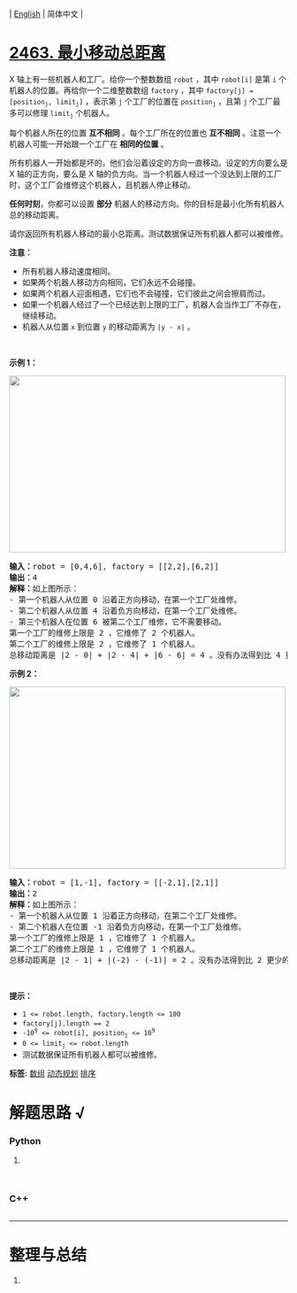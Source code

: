 | [English](README_EN.md) | 简体中文 |

# [2463. 最小移动总距离](https://leetcode.cn/problems/minimum-total-distance-traveled)
<p>X 轴上有一些机器人和工厂。给你一个整数数组&nbsp;<code>robot</code>&nbsp;，其中&nbsp;<code>robot[i]</code>&nbsp;是第&nbsp;<code>i</code>&nbsp;个机器人的位置。再给你一个二维整数数组&nbsp;<code>factory</code>&nbsp;，其中&nbsp;<code>factory[j] = [position<sub>j</sub>, limit<sub>j</sub>]</code>&nbsp;，表示第 <code>j</code>&nbsp;个工厂的位置在&nbsp;<code>position<sub>j</sub></code>&nbsp;，且第 <code>j</code>&nbsp;个工厂最多可以修理&nbsp;<code>limit<sub>j</sub></code>&nbsp;个机器人。</p>

<p>每个机器人所在的位置 <strong>互不相同</strong>&nbsp;。每个工厂所在的位置也 <strong>互不相同</strong>&nbsp;。注意一个机器人可能一开始跟一个工厂在 <strong>相同的位置</strong>&nbsp;。</p>

<p>所有机器人一开始都是坏的，他们会沿着设定的方向一直移动。设定的方向要么是 X 轴的正方向，要么是 X 轴的负方向。当一个机器人经过一个没达到上限的工厂时，这个工厂会维修这个机器人，且机器人停止移动。</p>

<p><b>任何时刻</b>，你都可以设置&nbsp;<strong>部分</strong>&nbsp;机器人的移动方向。你的目标是最小化所有机器人总的移动距离。</p>

<p>请你返回所有机器人移动的最小总距离。测试数据保证所有机器人都可以被维修。</p>

<p><strong>注意：</strong></p>

<ul>
	<li>所有机器人移动速度相同。</li>
	<li>如果两个机器人移动方向相同，它们永远不会碰撞。</li>
	<li>如果两个机器人迎面相遇，它们也不会碰撞，它们彼此之间会擦肩而过。</li>
	<li>如果一个机器人经过了一个已经达到上限的工厂，机器人会当作工厂不存在，继续移动。</li>
	<li>机器人从位置&nbsp;<code>x</code> 到位置&nbsp;<code>y</code>&nbsp;的移动距离为&nbsp;<code>|y - x|</code>&nbsp;。</li>
</ul>

<p>&nbsp;</p>

<p><strong>示例 1：</strong></p>

<p><img alt="" src="https://pic.leetcode-cn.com/1667542978-utuiPv-image.png" style="width: 500px; height: 320px;" /></p>

<pre>
<b>输入：</b>robot = [0,4,6], factory = [[2,2],[6,2]]
<b>输出：</b>4
<b>解释：</b>如上图所示：
- 第一个机器人从位置 0 沿着正方向移动，在第一个工厂处维修。
- 第二个机器人从位置 4 沿着负方向移动，在第一个工厂处维修。
- 第三个机器人在位置 6 被第二个工厂维修，它不需要移动。
第一个工厂的维修上限是 2 ，它维修了 2 个机器人。
第二个工厂的维修上限是 2 ，它维修了 1 个机器人。
总移动距离是 |2 - 0| + |2 - 4| + |6 - 6| = 4 。没有办法得到比 4 更少的总移动距离。
</pre>

<p><strong>示例 2：</strong></p>

<p><img alt="" src="https://pic.leetcode-cn.com/1667542984-OAIRFN-image.png" style="width: 500px; height: 329px;" /></p>

<pre>
<b>输入：</b>robot = [1,-1], factory = [[-2,1],[2,1]]
<b>输出：</b>2
<b>解释：</b>如上图所示：
- 第一个机器人从位置 1 沿着正方向移动，在第二个工厂处维修。
- 第二个机器人在位置 -1 沿着负方向移动，在第一个工厂处维修。
第一个工厂的维修上限是 1 ，它维修了 1 个机器人。
第二个工厂的维修上限是 1 ，它维修了 1 个机器人。
总移动距离是 |2 - 1| + |(-2) - (-1)| = 2 。没有办法得到比 2 更少的总移动距离。
</pre>

<p>&nbsp;</p>

<p><strong>提示：</strong></p>

<ul>
	<li><code>1 &lt;= robot.length, factory.length &lt;= 100</code></li>
	<li><code>factory[j].length == 2</code></li>
	<li><code>-10<sup>9</sup> &lt;= robot[i], position<sub>j</sub> &lt;= 10<sup>9</sup></code></li>
	<li><code>0 &lt;= limit<sub>j</sub> &lt;= robot.length</code></li>
	<li>测试数据保证所有机器人都可以被维修。</li>
</ul>

**标签:**  [数组](https://leetcode.cn/tag/array) [动态规划](https://leetcode.cn/tag/dynamic-programming) [排序](https://leetcode.cn/tag/sorting) 
# 解题思路 √

### Python

1. 

```python

```


```python

```

### C++

```cpp

```

---



# 整理与总结

1. 